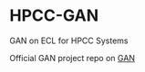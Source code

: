 # HPCC-GAN
GAN on ECL for HPCC Systems

Official GAN project repo on [GAN](https://github.com/dragonfist453/GAN)
